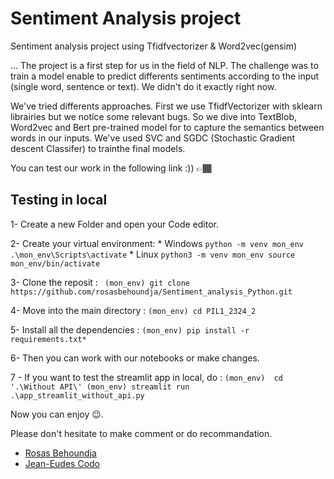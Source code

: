 # Sentiment Analysis project
  Sentiment analysis project using Tfidfvectorizer & Word2vec(gensim)

... The project is a first step for us in the field of NLP. The challenge was to train a model enable to predict differents sentiments according to the input (single word, sentence or text). We didn't do it exactly right now. 

We've tried differents approaches. First we use TfidfVectorizer with sklearn librairies but we notice some relevant bugs. So we dive into TextBlob, Word2vec and Bert pre-trained model for to capture the semantics between words in our inputs. We've used SVC and SGDC (Stochastic Gradient descent Classifer) to trainthe final models.

You can test our work in the following link :)) 👉🏾

## Testing in local
  1- Create a new Folder and open your Code editor.
  
  2- Create your virtual environment:
    * Windows 
      ```
      python -m venv mon_env
      .\mon_env\Scripts\activate
      ```
    * Linux 
      ```
      python3 -m venv mon_env
      source mon_env/bin/activate
      ```
      
  3- Clone the reposit :
    ``` 
    (mon_env) git clone https://github.com/rosasbehoundja/Sentiment_analysis_Python.git
    ```
    
  4- Move into the main directory : 
    ```
    (mon_env) cd PIL1_2324_2
    ```
    
  5- Install all the dependencies : 
    ```
    (mon_env) pip install -r requirements.txt*
    ```
    
  6- Then you can work with our notebooks or make changes.
  
  7 - If you want to test the streamlit app in local, do : 
    ```
    (mon_env)  cd  '.\Without API\'
    (mon_env) streamlit run .\app_streamlit_without_api.py
    ```

Now you can enjoy 😉.

Please don't hesitate to make comment or do recommandation.

* [Rosas Behoundja](https://www.linkedin.com/in/rosas-behoundja-690513296?utm_source=share&utm_campaign=share_via&utm_content=profile&utm_medium=android_app)
* [Jean-Eudes Codo](https://www.linkedin.com/in/eudes-codo-1b0b9a296?utm_source=share&utm_campaign=share_via&utm_content=profile&utm_medium=android_app)
